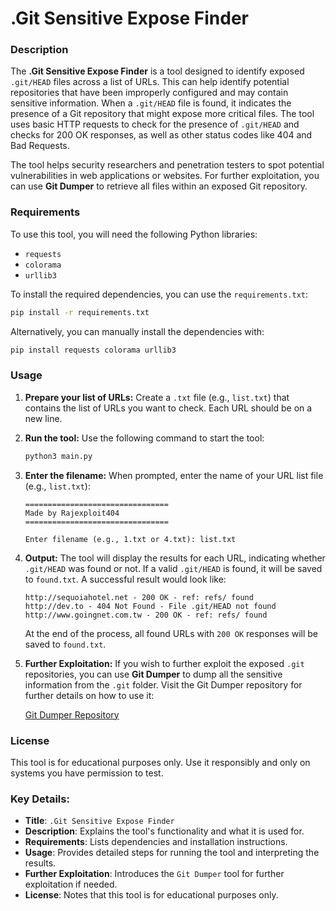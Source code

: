 # .Git Sensitive Expose Finder

### Description
The **.Git Sensitive Expose Finder** is a tool designed to identify exposed `.git/HEAD` files across a list of URLs. This can help identify potential repositories that have been improperly configured and may contain sensitive information. When a `.git/HEAD` file is found, it indicates the presence of a Git repository that might expose more critical files. The tool uses basic HTTP requests to check for the presence of `.git/HEAD` and checks for 200 OK responses, as well as other status codes like 404 and Bad Requests.

The tool helps security researchers and penetration testers to spot potential vulnerabilities in web applications or websites. For further exploitation, you can use **Git Dumper** to retrieve all files within an exposed Git repository.

### Requirements

To use this tool, you will need the following Python libraries:

- `requests`
- `colorama`
- `urllib3`

To install the required dependencies, you can use the `requirements.txt`:

```bash
pip install -r requirements.txt
```

Alternatively, you can manually install the dependencies with:

```bash
pip install requests colorama urllib3
```

### Usage

1. **Prepare your list of URLs:**
   Create a `.txt` file (e.g., `list.txt`) that contains the list of URLs you want to check. Each URL should be on a new line.

2. **Run the tool:**
   Use the following command to start the tool:

   ```bash
   python3 main.py
   ```

3. **Enter the filename:**
   When prompted, enter the name of your URL list file (e.g., `list.txt`):

   ```plaintext
   ================================
   Made by Rajexploit404
   ================================

   Enter filename (e.g., 1.txt or 4.txt): list.txt
   ```

4. **Output:**
   The tool will display the results for each URL, indicating whether `.git/HEAD` was found or not. If a valid `.git/HEAD` is found, it will be saved to `found.txt`. A successful result would look like:

   ```plaintext
   http://sequoiahotel.net - 200 OK - ref: refs/ found
   http://dev.to - 404 Not Found - File .git/HEAD not found
   http://www.goingnet.com.tw - 200 OK - ref: refs/ found
   ```

   At the end of the process, all found URLs with `200 OK` responses will be saved to `found.txt`.

5. **Further Exploitation:**
   If you wish to further exploit the exposed `.git` repositories, you can use **Git Dumper** to dump all the sensitive information from the `.git` folder. Visit the Git Dumper repository for further details on how to use it:

   [Git Dumper Repository](https://github.com/arthaud/git-dumper)

### License
This tool is for educational purposes only. Use it responsibly and only on systems you have permission to test.


### Key Details:
- **Title**: `.Git Sensitive Expose Finder`
- **Description**: Explains the tool's functionality and what it is used for.
- **Requirements**: Lists dependencies and installation instructions.
- **Usage**: Provides detailed steps for running the tool and interpreting the results.
- **Further Exploitation**: Introduces the `Git Dumper` tool for further exploitation if needed.
- **License**: Notes that this tool is for educational purposes only.
